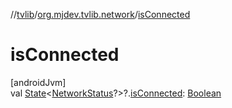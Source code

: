 //[tvlib](../../index.md)/[org.mjdev.tvlib.network](index.md)/[isConnected](is-connected.md)

# isConnected

[androidJvm]\
val [State](https://developer.android.com/reference/kotlin/androidx/compose/runtime/State.html)&lt;[NetworkStatus](-network-status/index.md)?&gt;?.[isConnected](is-connected.md): [Boolean](https://kotlinlang.org/api/latest/jvm/stdlib/kotlin/-boolean/index.html)
